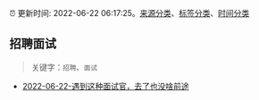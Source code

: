 :alarm_clock: 更新时间: 2022-06-22 06:17:25。[来源分类](../README.md)、[标签分类](../TAGS.md)、[时间分类](../TIMELINE.md)

## 招聘面试


> 关键字：`招聘`、`面试`



- [2022-06-22-遇到这种面试官，去了也没啥前途](https://toutiao.io/k/e815f46) 